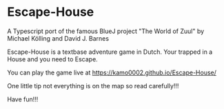 # Escape-House
A Typescript port of the famous BlueJ project "The World of Zuul" by Michael Kölling and David J. Barnes

Escape-House is a textbase adventure game in Dutch. Your trapped in a House and you need to Escape.

You can play the game live at https://kamo0002.github.io/Escape-House/

One little tip not everything is on the map so read carefully!!!

Have fun!!!